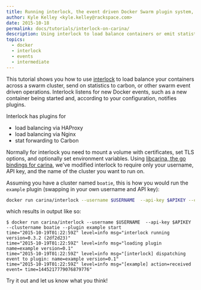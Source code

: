 ```yaml
---
title: Running interlock, the event driven Docker Swarm plugin system, on Carina
author: Kyle Kelley <kyle.kelley@rackspace.com>
date: 2015-10-18
permalink: docs/tutorials/interlock-on-carina/
description: Using interlock to load balance containers or emit statistics across your swarm cluster.
topics:
  - docker
  - interlock
  - events
  - intermediate
---
```


This tutorial shows you how to use [interlock](https://github.com/ehazlett/interlock)
to load balance your containers across a swarm cluster, send on statistics to
carbon, or other swarm event driven operations. Interlock listens for new Docker events,
such as a new container being started and, according to your configuration, notifies plugins.

Interlock has plugins for

* load balancing via HAProxy
* load balancing via Nginx
* stat forwarding to Carbon

Normally for interlock you need to mount a volume with certificates, set TLS options, and optionally set
environment variables. Using [libcarina, the go bindings for carina](https://github.com/rackerlabs/libcarina),
we've modified interlock to require only your username, API key, and the name of the cluster you want to run on.

Assuming you have a cluster named `boatie`, this is how you would run the `example` plugin (swapping in your own username and API key):

```bash
docker run carina/interlock --username $USERNAME  --api-key $APIKEY --clustername boatie --plugin example start
```

which results in output like so:

```
$ docker run carina/interlock --username $USERNAME  --api-key $APIKEY --clustername boatie --plugin example start
time="2015-10-19T01:22:59Z" level=info msg="interlock running version=0.3.2 (2df2d23)"
time="2015-10-19T01:22:59Z" level=info msg="loading plugin name=example version=0.1"
time="2015-10-19T01:22:59Z" level=info msg="[interlock] dispatching event to plugin: name=example version=0.1"
time="2015-10-19T01:22:59Z" level=info msg="[example] action=received event= time=1445217779076879776"
```

Try it out and let us know what you think!


